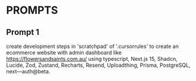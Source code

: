 # PROMPTS


## Prompt 1

create development steps in 'scratchpad' of '.cursorrules' to create an ecommerce website with admin dashboard like https://flowersandsaints.com.au/ using typescript, Next.js 15,  Shadcn, Lucide, Zod, Zustand, Recharts, Resend, Uploadthing, Prisma, PostgreSQL, next—auth@beta.